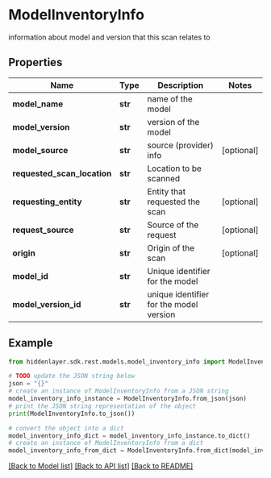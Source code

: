 # ModelInventoryInfo

information about model and version that this scan relates to

## Properties

Name | Type | Description | Notes
------------ | ------------- | ------------- | -------------
**model_name** | **str** | name of the model | 
**model_version** | **str** | version of the model | 
**model_source** | **str** | source (provider) info | [optional] 
**requested_scan_location** | **str** | Location to be scanned | 
**requesting_entity** | **str** | Entity that requested the scan | [optional] 
**request_source** | **str** | Source of the request | [optional] 
**origin** | **str** | Origin of the scan | [optional] 
**model_id** | **str** | Unique identifier for the model | 
**model_version_id** | **str** | unique identifier for the model version | 

## Example

```python
from hiddenlayer.sdk.rest.models.model_inventory_info import ModelInventoryInfo

# TODO update the JSON string below
json = "{}"
# create an instance of ModelInventoryInfo from a JSON string
model_inventory_info_instance = ModelInventoryInfo.from_json(json)
# print the JSON string representation of the object
print(ModelInventoryInfo.to_json())

# convert the object into a dict
model_inventory_info_dict = model_inventory_info_instance.to_dict()
# create an instance of ModelInventoryInfo from a dict
model_inventory_info_from_dict = ModelInventoryInfo.from_dict(model_inventory_info_dict)
```
[[Back to Model list]](../README.md#documentation-for-models) [[Back to API list]](../README.md#documentation-for-api-endpoints) [[Back to README]](../README.md)


